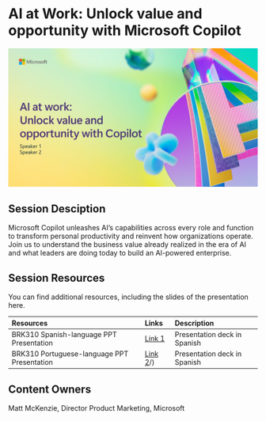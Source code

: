 # AI at Work: Unlock value and opportunity with Microsoft Copilot

![Session cover image with a bright "AI" text in 3D over a blue and purple abstract background.](img/BRK310UnlockValue.png)

## Session Desciption

Microsoft Copilot unleashes AI’s capabilities across every role and function to transform personal productivity and reinvent how organizations operate.  Join us to understand the business value already realized in the era of AI and what leaders are doing today to build an AI-powered enterprise.

## Session Resources
You can find additional resources, including the slides of the presentation here.

| Resources          | Links                             | Description        |
|:-------------------|:----------------------------------|:-------------------|
| BRK310 Spanish-language PPT Presentation  | [Link 1](https://www.google.com/) | Presentation deck in Spanish|
| BRK310 Portuguese-language PPT Presentation  | [Link 2](https://aka.ms/AAsmdjx)/) | Presentation deck in Spanish |

## Content Owners
Matt McKenzie, Director Product Marketing, Microsoft
